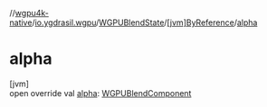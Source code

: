 //[wgpu4k-native](../../../../index.md)/[io.ygdrasil.wgpu](../../index.md)/[WGPUBlendState](../index.md)/[[jvm]ByReference](index.md)/[alpha](alpha.md)

# alpha

[jvm]\
open override val [alpha](alpha.md): [WGPUBlendComponent](../../-w-g-p-u-blend-component/index.md)